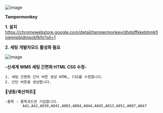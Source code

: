 
![image](https://github.com/user-attachments/assets/9cbea85a-a7d0-4fb2-b7df-32a613cf7d3c)

**Tampermonkey**

**1. 설치**
https://chromewebstore.google.com/detail/tampermonkey/dhdgffkkebhmkfjojejmpbldmpobfkfo?pli=1


**2. 세팅**
**개발자모드 활성화 필요**

![image](https://github.com/user-attachments/assets/1633f0d7-6526-4b32-917c-d8cd8f7674c5)



**-신세계 WMS 세팅 간편화 HTML CSS 수정-**

    1. 세팅 간편화 간이 버튼 생성 HTML, CSS를 수정합니다.
    2. 간단 버튼을 생성합니다.


**🧊냉동/축산파트🧊**

    -품목 : 품목코드만 기입합니다. 
            A41,A42,A039,A041,A003,A004,A044,A045,A013,A051,A007,A047
